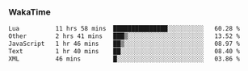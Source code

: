 ### WakaTime

<!--START_SECTION:waka-->

```txt
Lua          11 hrs 58 mins  ███████████████░░░░░░░░░░   60.28 %
Other        2 hrs 41 mins   ███▒░░░░░░░░░░░░░░░░░░░░░   13.52 %
JavaScript   1 hr 46 mins    ██▒░░░░░░░░░░░░░░░░░░░░░░   08.97 %
Text         1 hr 40 mins    ██░░░░░░░░░░░░░░░░░░░░░░░   08.40 %
XML          46 mins         █░░░░░░░░░░░░░░░░░░░░░░░░   03.86 %
```

<!--END_SECTION:waka-->
